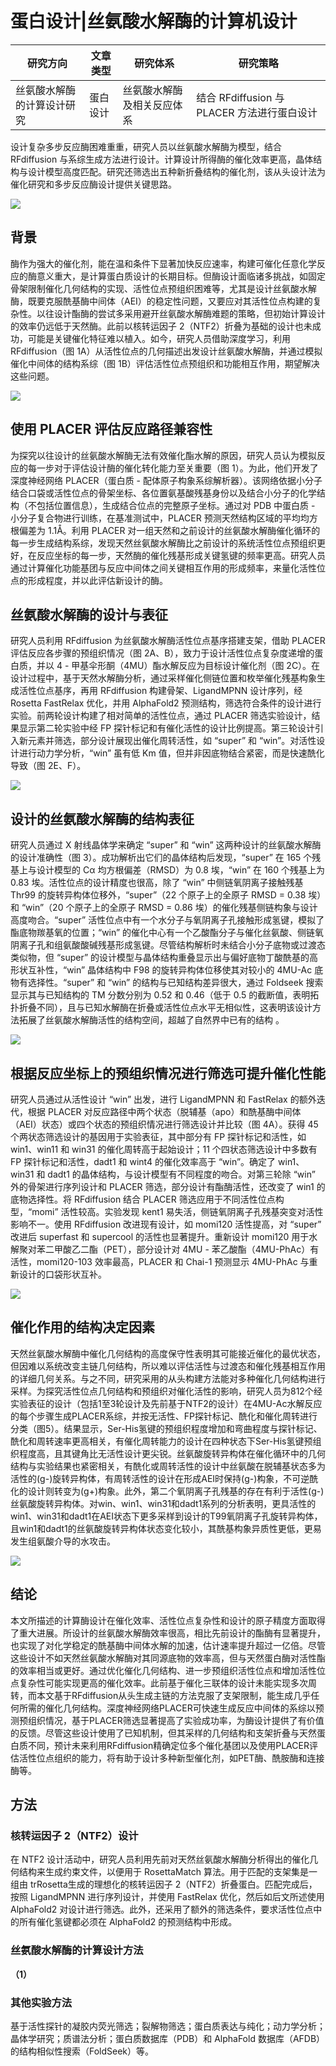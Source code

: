 # 蛋白设计|丝氨酸水解酶的计算机设计  
| **研究方向**       | **文章类型**       | **研究体系**       | **研究策略**       |
|--------------------|--------------------|--------------------|--------------------|
| 丝氨酸水解酶的计算设计研究 | 蛋白设计  | 丝氨酸水解酶及相关反应体系 | 结合 RFdiffusion 与 PLACER 方法进行蛋白设计 |

设计复杂多步反应酶困难重重，研究人员以丝氨酸水解酶为模型，结合 RFdiffusion 与系综生成方法进行设计。计算设计所得酶的催化效率更高，晶体结构与设计模型高度匹配。研究还筛选出五种新折叠结构的催化剂，该从头设计法为催化研究和多步反应酶设计提供关键思路。  

![](蛋白设计丝氨酸水解酶的计算机设计/蛋白设计丝氨酸水解酶的计算机设计_2025-02-14-20-34-50.png)  

## 背景
酶作为强大的催化剂，能在温和条件下显著加快反应速率，构建可催化任意化学反应的酶意义重大，是计算蛋白质设计的长期目标。但酶设计面临诸多挑战，如固定骨架限制催化几何结构的实现、活性位点预组织困难等，尤其是设计丝氨酸水解酶，既要克服酰基酶中间体（AEI）的稳定性问题，又要应对其活性位点构建的复杂性。以往设计酯酶的尝试多采用避开丝氨酸水解酶难题的策略，但初始计算设计的效率仍远低于天然酶。此前以核转运因子 2（NTF2）折叠为基础的设计也未成功，可能是关键催化特征难以植入。如今，研究人员借助深度学习，利用 RFdiffusion（图 1A）从活性位点的几何描述出发设计丝氨酸水解酶，并通过模拟催化中间体的结构系综（图 1B）评估活性位点预组织和功能相互作用，期望解决这些问题。  

![](蛋白设计丝氨酸水解酶的计算机设计/蛋白设计丝氨酸水解酶的计算机设计_2025-02-15-21-31-10.png)  

## 使用 PLACER 评估反应路径兼容性
为探究以往设计的丝氨酸水解酶无法有效催化酯水解的原因，研究人员认为模拟反应的每一步对于评估设计酶的催化转化能力至关重要（图 1）。为此，他们开发了深度神经网络 PLACER（蛋白质 - 配体原子构象系综解析器）。该网络依据小分子结合口袋或活性位点的骨架坐标、各位置氨基酸残基身份以及结合小分子的化学结构（不包括位置信息），生成结合位点的完整原子坐标。通过对 PDB 中蛋白质 - 小分子复合物进行训练，在基准测试中，PLACER 预测天然结构区域的平均均方根偏差为 1.1Å。利用 PLACER 对一组天然和之前设计的丝氨酸水解酶催化循环的每一步生成结构系综，发现天然丝氨酸水解酶比之前设计的系统活性位点预组织更好，在反应坐标的每一步，天然酶的催化残基形成关键氢键的频率更高。研究人员通过计算催化功能基团与反应中间体之间关键相互作用的形成频率，来量化活性位点的形成程度，并以此评估新设计的酶。  

## 丝氨酸水解酶的设计与表征
研究人员利用 RFdiffusion 为丝氨酸水解酶活性位点基序搭建支架，借助 PLACER 评估反应各步骤的预组织情况（图 2A、B），致力于设计活性位点复杂度递增的蛋白质，并以 4 - 甲基伞形酮（4MU）酯水解反应为目标设计催化剂（图 2C）。在设计过程中，基于天然水解酶分析，通过采样催化侧链位置和枚举催化残基构象生成活性位点基序，再用 RFdiffusion 构建骨架、LigandMPNN 设计序列，经 Rosetta FastRelax 优化，并用 AlphaFold2 预测结构，筛选符合条件的设计进行实验。前两轮设计构建了相对简单的活性位点，通过 PLACER 筛选实验设计，结果显示第二轮实验中经 FP 探针标记和有催化活性的设计比例提高。第三轮设计引入新元素并筛选，部分设计展现出催化周转活性，如 “super” 和 “win”。对活性设计进行动力学分析，“win” 虽有低 Km 值，但并非因底物结合紧密，而是快速酰化导致（图 2E、F）。  

![](蛋白设计丝氨酸水解酶的计算机设计/蛋白设计丝氨酸水解酶的计算机设计_2025-02-15-22-04-12.png)   

## 设计的丝氨酸水解酶的结构表征
研究人员通过 X 射线晶体学来确定 “super” 和 “win” 这两种设计的丝氨酸水解酶的设计准确性（图 3）。成功解析出它们的晶体结构后发现，“super” 在 165 个残基上与设计模型的 Cα 均方根偏差（RMSD）为 0.8 埃，“win” 在 160 个残基上为 0.83 埃。活性位点的设计精度也很高，除了 “win” 中侧链氧阴离子接触残基 Thr99 的旋转异构体位移外，“super”（22 个原子上的全原子 RMSD = 0.38 埃）和 “win”（20 个原子上的全原子 RMSD = 0.86 埃）的催化残基侧链构象与设计高度吻合。“super” 活性位点中有一个水分子与氧阴离子孔接触形成氢键，模拟了酯底物羰基氧的位置；“win” 的催化中心有一个乙酸酯分子与催化丝氨酸、侧链氧阴离子孔和组氨酸酸碱残基形成氢键。尽管结构解析时未结合小分子底物或过渡态类似物，但 “super” 的设计模型与晶体结构重叠显示出与偏好底物丁酸酰基的高形状互补性，“win” 晶体结构中 F98 的旋转异构体位移使其对较小的 4MU-Ac 底物有选择性。“super” 和 “win” 的结构与已知结构差异很大，通过 Foldseek 搜索显示其与已知结构的 TM 分数分别为 0.52 和 0.46（低于 0.5 的截断值，表明拓扑折叠不同），且与已知水解酶在折叠或活性位点水平无相似性，这表明该设计方法拓展了丝氨酸水解酶活性的结构空间，超越了自然界中已有的结构 。  

![](蛋白设计丝氨酸水解酶的计算机设计/蛋白设计丝氨酸水解酶的计算机设计_2025-02-16-11-25-12.png)  

## 根据反应坐标上的预组织情况进行筛选可提升催化性能
研究人员通过从活性设计 “win” 出发，进行 LigandMPNN 和 FastRelax 的额外迭代，根据 PLACER 对反应路径中两个状态（脱辅基（apo）和酰基酶中间体（AEI）状态）或四个状态的预组织情况进行筛选设计并比较（图 4A）。获得 45 个两状态筛选设计的基因用于实验表征，其中部分有 FP 探针标记和活性，如 win1、win11 和 win31 的催化周转高于起始设计；11 个四状态筛选设计中多数有 FP 探针标记和活性，dadt1 和 wint4 的催化效率高于 “win”。确定了 win1、win31 和 dadt1 的晶体结构，与设计模型有不同程度的吻合。对第三轮除 “win” 外的骨架进行序列设计和 PLACER 筛选，部分设计有酯酶活性，还改变了 win1 的底物选择性。将 RFdiffusion 结合 PLACER 筛选应用于不同活性位点构型，“momi” 活性较高。实验发现 kent1 易失活，侧链氧阴离子孔残基突变对活性影响不一。使用 RFdiffusion 改进现有设计，如 momi120 活性提高，对 “super” 改进后 superfast 和 supercool 的活性也显著提升。重新设计 momi120 用于水解聚对苯二甲酸乙二酯（PET），部分设计对 4MU - 苯乙酸酯（4MU-PhAc）有活性，momi120-103 效率最高，PLACER 和 Chai-1 预测显示 4MU-PhAc 与重新设计的口袋形状互补。   

![](蛋白设计丝氨酸水解酶的计算机设计/蛋白设计丝氨酸水解酶的计算机设计_2025-02-16-11-39-12.png)  

## 催化作用的结构决定因素
天然丝氨酸水解酶中催化几何结构的高度保守性表明其可能接近催化的最优状态，但因难以系统改变主链几何结构，所以难以评估活性与过渡态和催化残基相互作用的详细几何关系。与之不同，研究采用的从头构建方法能对多种催化几何结构进行采样。为探究活性位点几何结构和预组织对催化活性的影响，研究人员为812个经实验表征的设计（包括1至3轮设计及先前基于NTF2的设计）在4MU-Ac水解反应的每个步骤生成PLACER系综，并按无活性、FP探针标记、酰化和催化周转进行分类（图5）。结果显示，Ser-His氢键的预组织程度增加和弯曲程度与探针标记、酰化和周转速率更高相关，有催化周转能力的设计在四种状态下Ser-His氢键预组织程度高，且其键角比无活性设计更尖锐。丝氨酸旋转异构体在催化循环中的几何结构与实验结果也紧密相关，有酰化或周转活性的设计中丝氨酸在脱辅基状态多为活性的(g-)旋转异构体，有周转活性的设计在形成AEI时保持(g-)构象，不可逆酰化的设计则转变为(g+)构象。此外，第二个氧阴离子孔残基的存在有利于活性(g-)丝氨酸旋转异构体。对win、win1、win31和dadt1系列的分析表明，更具活性的win1、win31和dadt1在AEI状态下更多采样到设计的T99氧阴离子孔旋转异构体，且win1和dadt1的丝氨酸旋转异构体状态变化较小，其酰基构象异质性更低，更易发生组氨酸介导的水攻击。   

![](蛋白设计丝氨酸水解酶的计算机设计/蛋白设计丝氨酸水解酶的计算机设计_2025-02-16-11-46-25.png)  

## 结论
本文所描述的计算酶设计在催化效率、活性位点复杂性和设计的原子精度方面取得了重大进展。所设计的丝氨酸水解酶效率很高，相比先前设计的酯酶有显著提升，也实现了对化学稳定的酰基酶中间体水解的加速，估计速率提升超过一亿倍。尽管这些设计不如天然丝氨酸水解酶对其同源底物的效率高，但与天然蛋白酶对活性酯的效率相当或更好。通过优化催化几何结构、进一步预组织活性位点和增加活性位点复杂性可能实现更高的催化效率。此前基于催化三联体的设计未能实现多次周转，而本文基于RFdiffusion从头生成主链的方法克服了支架限制，能生成几乎任何所需的催化几何结构。深度神经网络PLACER可快速生成反应中间体的系综以预测预组织情况，基于PLACER筛选显著提高了实验成功率，为酶设计提供了有价值的反馈。尽管这些设计使用了已知机制，但其采样的几何结构和支架折叠与天然蛋白质不同，预计未来利用RFdiffusion精确定位多个催化基团以及使用PLACER评估活性位点组织的能力，将有助于设计多种新型催化剂，如PET酶、酰胺酶和连接酶等。   

## 方法
### 核转运因子 2（NTF2）设计
在 NTF2 设计活动中，研究人员利用先前对天然丝氨酸水解酶分析得出的催化几何结构来生成约束文件，以便用于 RosettaMatch 算法。用于匹配的支架集是一组由 trRosetta生成的理想化的核转运因子 2（NTF2）折叠蛋白。匹配完成后，按照 LigandMPNN 进行序列设计，并使用 FastRelax 优化，然后如后文所述使用 AlphaFold2 对设计进行筛选。此外，还采用了额外的筛选条件，要求活性位点中的所有催化氢键都必须在 AlphaFold2 的预测结构中形成。  
### 丝氨酸水解酶的计算设计方法
**（1）**
### 其他实验方法
基于活性探针的凝胶内荧光筛选；裂解物筛选；蛋白质表达与纯化；动力学分析；晶体学研究；质谱法分析；蛋白质数据库（PDB）和 AlphaFold 数据库（AFDB）的结构相似性搜索（FoldSeek）等。  